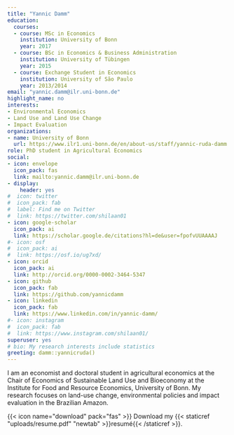 ```yaml
---
title: "Yannic Damm"
education:
  courses:
  - course: MSc in Economics
    institution: University of Bonn
    year: 2017
  - course: BSc in Economics & Business Administration
    institution: University of Tübingen
    year: 2015
  - course: Exchange Student in Economics
    institution: University of São Paulo
    year: 2013/2014
email: "yannic.damm@ilr.uni-bonn.de"
highlight_name: no
interests:
- Environmental Economics
- Land Use and Land Use Change
- Impact Evaluation
organizations:
- name: University of Bonn
  url: https://www.ilr1.uni-bonn.de/en/about-us/staff/yannic-ruda-damm
role: PhD student in Agricultural Economics
social:
- icon: envelope
  icon_pack: fas
  link: mailto:yannic.damm@ilr.uni-bonn.de
- display:
    header: yes
#  icon: twitter
#  icon_pack: fab
#  label: Find me on Twitter
#  link: https://twitter.com/shilaan01
- icon: google-scholar
  icon_pack: ai
  link: https://scholar.google.de/citations?hl=de&user=fpofvUUAAAAJ
#- icon: osf
#  icon_pack: ai
#  link: https://osf.io/ug7xd/ 
- icon: orcid
  icon_pack: ai
  link: http://orcid.org/0000-0002-3464-5347
- icon: github
  icon_pack: fab
  link: https://github.com/yannicdamm
- icon: linkedin
  icon_pack: fab
  link: https://www.linkedin.com/in/yannic-damm/
#- icon: instagram
#  icon_pack: fab
#  link: https://www.instagram.com/shilaan01/ 
superuser: yes
# bio: My research interests include statistics
greeting: damm::yannicruda()
---
```


I am an economist and doctoral student in agricultural economics at the Chair of Economics of Sustainable Land Use and Bioeconomy at the Institute for Food and Resource Economics, University of Bonn. My research focuses on land-use change, environmental policies and impact evaluation in the Brazilian Amazon. 

{{< icon name="download" pack="fas" >}} Download my {{< staticref "uploads/resume.pdf" "newtab" >}}resumé{{< /staticref >}}.
